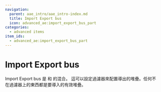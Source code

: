 ```yaml
---
navigation:
  parent: aae_intro/aae_intro-index.md
  title: Import Export bus
  icon: advanced_ae:import_export_bus_part
categories:
  - advanced items
item_ids:
  - advanced_ae:import_export_bus_part
---
```


# Import Export bus

<GameScene zoom="8" background="transparent">
  <ImportStructure src="../structure/cable_import_export_bus.snbt"></ImportStructure>
</GameScene>

Import Export bus 是 <ItemLink id="ae2:import_bus" /> 和 <ItemLink id="ae2:export_bus" /> 的混合。
這可以設定過濾器來配置導出的堆疊。任何不在過濾器上的東西都是要導入的有效堆疊。